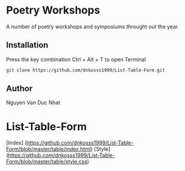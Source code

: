 # Poetry Workshops
A number of poetry workshops and symposiums throught out the year.
## Installation
Press the key combination Ctrl + Alt + T to open Terminal
```bash
git clone https://github.com/dnkosss1999/List-Table-Form.git
```
## Author
Nguyen Van Duc Nhat
# List-Table-Form
[Index] (https://github.com/dnkosss1999/List-Table-Form/blob/master/table/index.html)
[Style] (https://github.com/dnkosss1999/List-Table-Form/blob/master/table/style.css)
